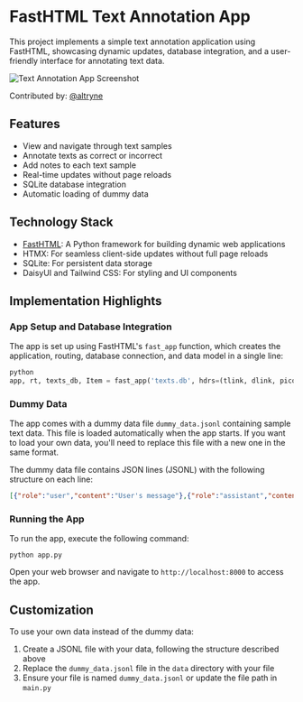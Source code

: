 # FastHTML Text Annotation App

This project implements a simple text annotation application using FastHTML, showcasing dynamic updates, database integration, and a user-friendly interface for annotating text data.

![Text Annotation App Screenshot](https://gist.github.com/user-attachments/assets/f28aff8c-3a55-439d-b605-d68c0b82c1b3)

Contributed by: [@altryne](https://x.com/altryne)

## Features

- View and navigate through text samples
- Annotate texts as correct or incorrect
- Add notes to each text sample
- Real-time updates without page reloads
- SQLite database integration
- Automatic loading of dummy data

## Technology Stack

- [FastHTML](https://github.com/AnswerDotAI/fasthtml): A Python framework for building dynamic web applications
- HTMX: For seamless client-side updates without full page reloads
- SQLite: For persistent data storage
- DaisyUI and Tailwind CSS: For styling and UI components

## Implementation Highlights

### App Setup and Database Integration

The app is set up using FastHTML's `fast_app` function, which creates the application, routing, database connection, and data model in a single line:

```python
python
app, rt, texts_db, Item = fast_app('texts.db', hdrs=(tlink, dlink, picolink, MarkdownJS(), HighlightJS()), live=True, id=int, messages=list, feedback=bool, notes=str, pk='id', render=render)
```

### Dummy Data

The app comes with a dummy data file `dummy_data.jsonl` containing sample text data. This file is loaded automatically when the app starts. If you want to load your own data, you'll need to replace this file with a new one in the same format.

The dummy data file contains JSON lines (JSONL) with the following structure on each line:

```json
[{"role":"user","content":"User's message"},{"role":"assistant","content":"Assistant's response"}]
```

### Running the App

To run the app, execute the following command:

```
python app.py
```

Open your web browser and navigate to `http://localhost:8000` to access the app.

## Customization

To use your own data instead of the dummy data:

1. Create a JSONL file with your data, following the structure described above
2. Replace the `dummy_data.jsonl` file in the `data` directory with your file
3. Ensure your file is named `dummy_data.jsonl` or update the file path in `main.py`

